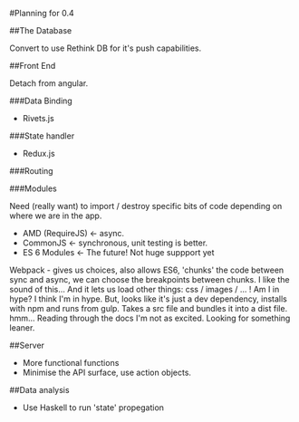 #Planning for 0.4

##The Database

Convert to use Rethink DB for it's push capabilities.


##Front End

Detach from angular. 
 
###Data Binding 

 - Rivets.js
 

###State handler

 - Redux.js


###Routing
 
###Modules  

Need (really want) to import / destroy specific bits of code depending on where we are in the app.

 - AMD (RequireJS) <- async.
 - CommonJS <- synchronous, unit testing is better.
 - ES 6 Modules <- The future! Not huge suppport yet
 
Webpack - gives us choices, also allows ES6, 'chunks' the code between sync and async, we can choose the breakpoints between chunks. I like the sound of this... And it lets us load other things: css / images / ... ! Am I in hype? I think I'm in hype. But, looks like it's just a dev dependency, installs with npm and runs from gulp. Takes a src file and bundles it into a dist file. hmm... Reading through the docs I'm not as excited. Looking for something leaner.



##Server

 - More functional functions
 - Minimise the API surface, use action objects.



##Data analysis

 - Use Haskell to run 'state' propegation
